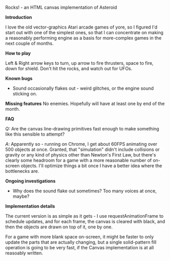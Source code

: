 Rocks! - an HTML canvas implementation of Asteroid

**Introduction**

I love the old vector-graphics Atari arcade games of yore, so I figured I'd start out with one of the simplest ones, so that I can concentrate on making a reasonably performing engine as a basis for more-complex games in the next couple of months.

**How to play**

Left & Right arrow keys to turn, up arrow to fire thrusters, space to fire, down for shield. Don't hit the rocks, and watch out for UFOs.

**Known bugs**

* Sound occasionally flakes out - weird glitches, or the engine sound sticking on.

**Missing features**
No enemies. Hopefully will have at least one by end of the month.

**FAQ**

*Q:* Are the canvas line-drawing primitives fast enough to make something like this sensible to attempt?

*A*: Apparently so - running on Chrome, I get about 60FPS animating over 500 objects at once. Granted, that "simulation" didn't include collisions or gravity or any kind of physics other than Newton's First Law, but there's clearly some headroom for a game with a more reasonable number of on-screen objects. I'll optimize things a bit once I have a better idea where the bottlenecks are.

**Ongoing investigations**

* Why does the sound flake out sometimes? Too many voices at once, maybe?

**Implementation details**

The current version is as simple as it gets - I use requestAnimationFrame to schedule updates, and for each frame, the canvas is cleared with black, and then the objects are drawn on top of it, one by one.

For a game with more blank space on-screen, it might be faster to only update the parts that are actually changing, but a single solid-pattern fill operation is going to be very fast, if the Canvas implementation is at all reasoably written.

